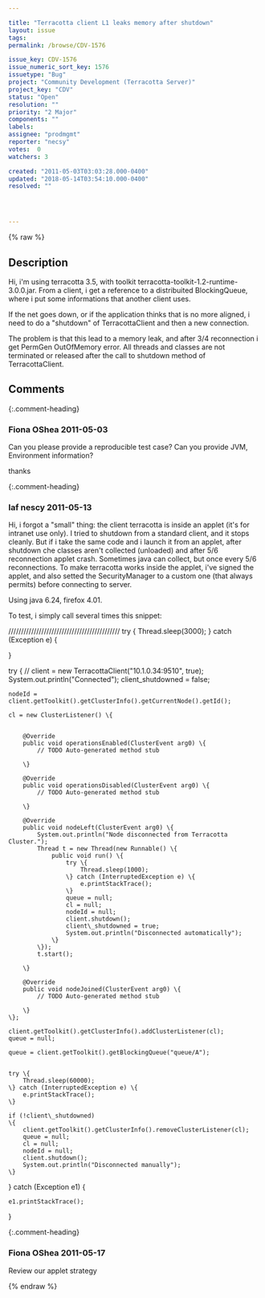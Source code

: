 ```yaml
---

title: "Terracotta client L1 leaks memory after shutdown"
layout: issue
tags: 
permalink: /browse/CDV-1576

issue_key: CDV-1576
issue_numeric_sort_key: 1576
issuetype: "Bug"
project: "Community Development (Terracotta Server)"
project_key: "CDV"
status: "Open"
resolution: ""
priority: "2 Major"
components: ""
labels: 
assignee: "prodmgmt"
reporter: "necsy"
votes:  0
watchers: 3

created: "2011-05-03T03:03:28.000-0400"
updated: "2018-05-14T03:54:10.000-0400"
resolved: ""




---
```


{% raw %}

## Description

<div markdown="1" class="description">

Hi, i'm using terracotta 3.5, with toolkit terracotta-toolkit-1.2-runtime-3.0.0.jar. 
From a client, i get a reference to a distribuited BlockingQueue, where i put some informations that another client uses. 

If the net goes down, or if the application thinks that is no more aligned, i need to do a "shutdown" of TerracottaClient and then a new connection. 

The problem is that this lead to a memory leak, and after 3/4 reconnection i get PermGen OutOfMemory error.
All threads and classes are not terminated or released after the call to shutdown method of TerracottaClient.

</div>

## Comments


{:.comment-heading}
### **Fiona OShea** <span class="date">2011-05-03</span>

<div markdown="1" class="comment">

Can you please provide a reproducible test case?
Can you provide JVM, Environment information?

thanks

</div>


{:.comment-heading}
### **laf nescy** <span class="date">2011-05-13</span>

<div markdown="1" class="comment">

Hi, i forgot a "small" thing: the client terracotta is inside an applet (it's for intranet use only).
I tried to shutdown from a standard client, and it stops cleanly.
But if i take the same code and i launch it from an applet, after shutdown che classes aren't collected (unloaded) and after 5/6 reconnection applet crash. Sometimes java can collect, but once every 5/6 reconnections.
To make terracotta works inside the applet, i've signed the applet, and also setted the SecurityManager to a custom one (that always permits) before connecting to server.

Using java 6.24, firefox 4.01.

To test, i simply call several times this snippet:

////////////////////////////////////////////
try \{
	Thread.sleep(3000);
\} catch (Exception e) \{
	
\}

try \{
				//
	client =  new TerracottaClient("10.1.0.34:9510", true);
	System.out.println("Connected");
	client\_shutdowned = false;
	
	nodeId = client.getToolkit().getClusterInfo().getCurrentNode().getId();
	
	cl = new ClusterListener() \{
	
		
		@Override
		public void operationsEnabled(ClusterEvent arg0) \{
			// TODO Auto-generated method stub
			
		\}
		
		@Override
		public void operationsDisabled(ClusterEvent arg0) \{
			// TODO Auto-generated method stub
			
		\}
		
		@Override
		public void nodeLeft(ClusterEvent arg0) \{
			System.out.println("Node disconnected from Terracotta Cluster.");
			Thread t = new Thread(new Runnable() \{
				public void run() \{
					try \{
						Thread.sleep(1000);
					\} catch (InterruptedException e) \{
						e.printStackTrace();
					\}
					queue = null;
					cl = null;
					nodeId = null;
					client.shutdown();
					client\_shutdowned = true;
					System.out.println("Disconnected automatically");		
				\}
			\});
			t.start();
			
		\}
		
		@Override
		public void nodeJoined(ClusterEvent arg0) \{
			// TODO Auto-generated method stub
			
		\}
	\};
	
	client.getToolkit().getClusterInfo().addClusterListener(cl);
	queue = null;
	
	queue = client.getToolkit().getBlockingQueue("queue/A");
	
	
	try \{
		Thread.sleep(60000);
	\} catch (InterruptedException e) \{
		e.printStackTrace();
	\}
	
	if (!client\_shutdowned)				
	\{
		client.getToolkit().getClusterInfo().removeClusterListener(cl);
		queue = null;
		cl = null;
		nodeId = null;
		client.shutdown();				
		System.out.println("Disconnected manually");
	\}
\} catch (Exception e1) \{
	
	e1.printStackTrace();
\}


</div>


{:.comment-heading}
### **Fiona OShea** <span class="date">2011-05-17</span>

<div markdown="1" class="comment">

Review our applet strategy

</div>



{% endraw %}
